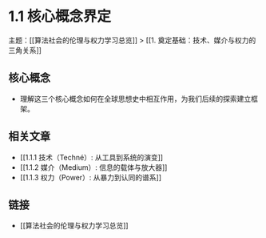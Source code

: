 # 1.1 核心概念界定

主题：[[算法社会的伦理与权力学习总览]] > [[1. 奠定基础：技术、媒介与权力的三角关系]]

## 核心概念

- 理解这三个核心概念如何在全球思想史中相互作用，为我们后续的探索建立框架。

## 相关文章

- [[1.1.1 技术（Techné）: 从工具到系统的演变]]
- [[1.1.2 媒介（Medium）: 信息的载体与放大器]]
- [[1.1.3 权力（Power）: 从暴力到认同的谱系]]

## 链接

- [[算法社会的伦理与权力学习总览]]
